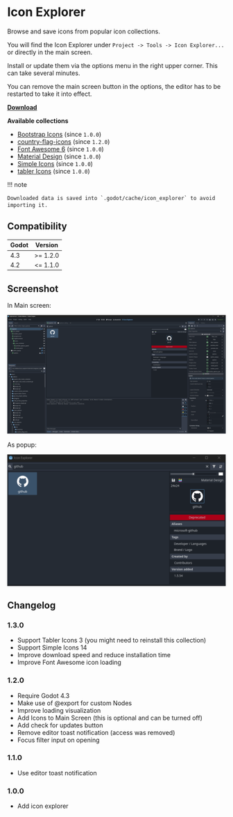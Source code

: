 # Icon Explorer

Browse and save icons from popular icon collections.

You will find the Icon Explorer under `Project -> Tools -> Icon Explorer...` or directly in the main screen.

Install or update them via the options menu in the right upper corner. This can take several minutes.

You can remove the main screen button in the options, the editor has to be restarted to take it into effect.

[**Download**](https://github.com/kenyoni-software/godot-addons/releases)

**Available collections**

- [Bootstrap Icons](https://github.com/twbs/icons) (since `1.0.0`)
- [country-flag-icons](https://gitlab.com/catamphetamine/country-flag-icons) (since `1.2.0`)
- [Font Awesome 6](https://github.com/FortAwesome/Font-Awesome) (since `1.0.0`)
- [Material Design](https://github.com/Templarian/MaterialDesign-SVG) (since `1.0.0`)
- [Simple Icons](https://github.com/simple-icons/simple-icons) (since `1.0.0`)
- [tabler Icons](https://github.com/tabler/tabler-icons) (since `1.0.0`)

!!! note

    Downloaded data is saved into `.godot/cache/icon_explorer` to avoid importing it.

## Compatibility

| Godot | Version  |
|-------|----------|
| 4.3   | >= 1.2.0 |
| 4.2   | <= 1.1.0 |

## Screenshot

In Main screen:

![Icon Explorer screenshot](icon_explorer/main_screen.png "In Main Screen")

As popup:

![Icon Explorer screenshot](icon_explorer/popup.png "As Popup")

## Changelog

### 1.3.0

- Support Tabler Icons 3 (you might need to reinstall this collection)
- Support Simple Icons 14
- Improve download speed and reduce installation time
- Improve Font Awesome icon loading

### 1.2.0

- Require Godot 4.3
- Make use of @export for custom Nodes
- Improve loading visualization
- Add Icons to Main Screen (this is optional and can be turned off)
- Add check for updates button
- Remove editor toast notification (access was removed)
- Focus filter input on opening

### 1.1.0

- Use editor toast notification

### 1.0.0

- Add icon explorer
